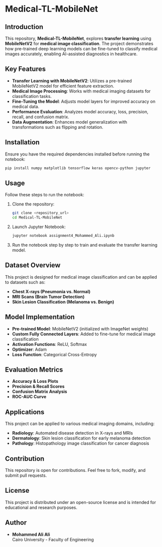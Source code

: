 # Medical-TL-MobileNet

## Introduction

This repository, **Medical-TL-MobileNet**, explores **transfer learning** using **MobileNetV2** for **medical image classification**. The project demonstrates how pre-trained deep learning models can be fine-tuned to classify medical images accurately, enabling AI-assisted diagnostics in healthcare.

## Key Features

- **Transfer Learning with MobileNetV2**: Utilizes a pre-trained MobileNetV2 model for efficient feature extraction.
- **Medical Image Processing**: Works with medical imaging datasets for classification tasks.
- **Fine-Tuning the Model**: Adjusts model layers for improved accuracy on medical data.
- **Performance Evaluation**: Analyzes model accuracy, loss, precision, recall, and confusion matrix.
- **Data Augmentation**: Enhances model generalization with transformations such as flipping and rotation.

## Installation

Ensure you have the required dependencies installed before running the notebook:

```bash
pip install numpy matplotlib tensorflow keras opencv-python jupyter
```

## Usage

Follow these steps to run the notebook:

1. Clone the repository:
   ```bash
   git clone <repository_url>
   cd Medical-TL-MobileNet
   ```
2. Launch Jupyter Notebook:
   ```bash
   jupyter notebook assignment4_Mohammed_Ali.ipynb
   ```
3. Run the notebook step by step to train and evaluate the transfer learning model.

## Dataset Overview

This project is designed for medical image classification and can be applied to datasets such as:
- **Chest X-rays (Pneumonia vs. Normal)**
- **MRI Scans (Brain Tumor Detection)**
- **Skin Lesion Classification (Melanoma vs. Benign)**

## Model Implementation

- **Pre-trained Model**: MobileNetV2 (initialized with ImageNet weights)
- **Custom Fully Connected Layers**: Added to fine-tune for medical image classification
- **Activation Functions**: ReLU, Softmax
- **Optimizer**: Adam
- **Loss Function**: Categorical Cross-Entropy

## Evaluation Metrics

- **Accuracy & Loss Plots**
- **Precision & Recall Scores**
- **Confusion Matrix Analysis**
- **ROC-AUC Curve**

## Applications

This project can be applied to various medical imaging domains, including:
- **Radiology**: Automated disease detection in X-rays and MRIs
- **Dermatology**: Skin lesion classification for early melanoma detection
- **Pathology**: Histopathology image classification for cancer diagnosis

## Contribution

This repository is open for contributions. Feel free to fork, modify, and submit pull requests.

## License

This project is distributed under an open-source license and is intended for educational and research purposes.

## Author

- **Mohammed Ali Ali**  
  Cairo University - Faculty of Engineering

